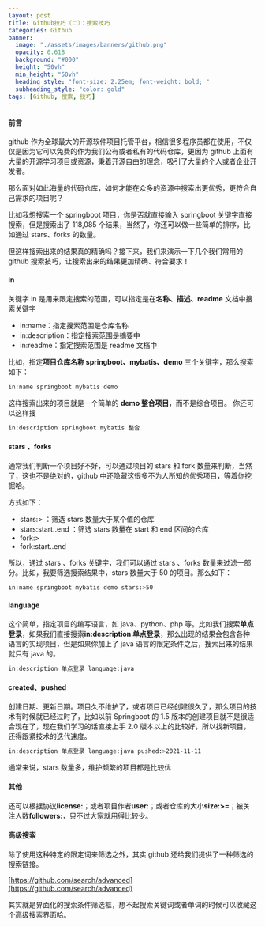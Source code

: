 ```yaml
---
layout: post
title: Github技巧（二）：搜索技巧
categories: Github
banner:
  image: "./assets/images/banners/github.png"
  opacity: 0.618
  background: "#000"
  height: "50vh"
  min_height: "50vh"
  heading_style: "font-size: 2.25em; font-weight: bold; "
  subheading_style: "color: gold"
tags: [Github, 搜索, 技巧]
---
```


#### 前言

github 作为全球最大的开源软件项目托管平台，相信很多程序员都在使用，不仅仅是因为它可以免费的作为我们公有或者私有的代码仓库，更因为 github 上面有大量的开源学习项目或资源，秉着开源自由的理念，吸引了大量的个人或者企业开发者。

那么面对如此海量的代码仓库，如何才能在众多的资源中搜索出更优秀，更符合自己需求的项目呢？

比如我想搜索一个 springboot 项目，你是否就直接输入 springboot 关键字直接搜索，但是搜索出了 118,085 个结果，当然了，你还可以做一些简单的排序，比如通过 stars、forks 的数量。

但这样搜索出来的结果真的精确吗？接下来，我们来演示一下几个我们常用的 github 搜索技巧，让搜索出来的结果更加精确、符合要求！

#### in

关键字 in 是用来限定搜索的范围，可以指定是在**名称、描述、readme** 文档中搜索关键字

- in:name：指定搜索范围是仓库名称
- in:description：指定搜索范围是摘要中
- in:readme：指定搜索范围是 readme 文档中

比如，指定**项目仓库名称 springboot、mybatis、demo** 三个关键字，那么搜索如下：

```bash
in:name springboot mybatis demo
```

这样搜索出来的项目就是一个简单的 **demo 整合项目**，而不是综合项目。 你还可以这样搜

```bash
in:description springboot mybatis 整合
```

#### stars 、forks

通常我们判断一个项目好不好，可以通过项目的 stars 和 fork 数量来判断，当然了，这也不是绝对的，github 中还隐藏这很多不为人所知的优秀项目，等着你挖掘哈。

方式如下：

- stars:> ：筛选 stars 数量大于某个值的仓库
- stars:start..end ：筛选 stars 数量在 start 和 end 区间的仓库
- fork:>
- fork:start..end

所以，通过 stars 、forks 关键字，我们可以通过 stars 、forks 数量来过滤一部分。比如，我要筛选搜索结果中，stars 数量大于 50 的项目。那么如下：

```bash
in:name springboot mybatis demo stars:>50
```

#### language

这个简单，指定项目的编写语言，如 java、python、php 等。比如我们搜索**单点登录**，如果我们直接搜索**in:description 单点登录**，那么出现的结果会包含各种语言的实现项目，但是如果你加上了 java 语言的限定条件之后，搜索出来的结果就只有 java 的。

```bash
in:description 单点登录 language:java
```

#### created、pushed

创建日期、更新日期。项目久不维护了，或者项目已经创建很久了，那么项目的技术有时候就已经过时了，比如以前 Springboot 的 1.5 版本的创建项目就不是很适合现在了，现在我们学习的话直接上手 2.0 版本以上的比较好，所以找新项目，还得跟紧技术的迭代速度。

```bash
in:description 单点登录 language:java pushed:>2021-11-11
```

通常来说，stars 数量多，维护频繁的项目都是比较优

#### 其他

还可以根据协议**license:**；或者项目作者**user:**；或者仓库的大小**size:>=**；被关注人数**followers:**，只不过大家就用得比较少。

#### 高级搜索

除了使用这种特定的限定词来筛选之外，其实 github 还给我们提供了一种筛选的搜索链接。

[https://github.com/search/advanced](https://github.com/search/advanced)

其实就是界面化的搜索条件筛选框，想不起搜索关键词或者单词的时候可以收藏这个高级搜索界面哈。
